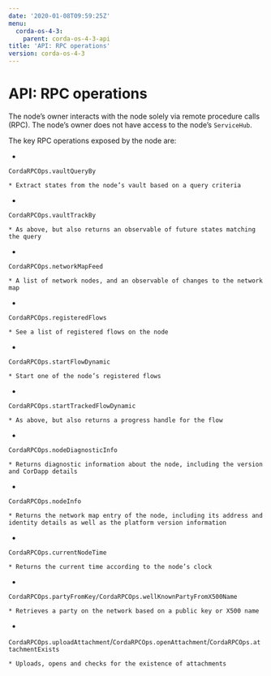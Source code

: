 ```yaml
---
date: '2020-01-08T09:59:25Z'
menu:
  corda-os-4-3:
    parent: corda-os-4-3-api
title: 'API: RPC operations'
version: corda-os-4-3
---
```



# API: RPC operations

The node’s owner interacts with the node solely via remote procedure calls (RPC). The node’s owner does not have
            access to the node’s `ServiceHub`.

The key RPC operations exposed by the node are:


* 

`CordaRPCOps.vaultQueryBy`

    * Extract states from the node’s vault based on a query criteria



* 

`CordaRPCOps.vaultTrackBy`

    * As above, but also returns an observable of future states matching the query



* 

`CordaRPCOps.networkMapFeed`

    * A list of network nodes, and an observable of changes to the network map



* 

`CordaRPCOps.registeredFlows`

    * See a list of registered flows on the node



* 

`CordaRPCOps.startFlowDynamic`

    * Start one of the node’s registered flows



* 

`CordaRPCOps.startTrackedFlowDynamic`

    * As above, but also returns a progress handle for the flow



* 

`CordaRPCOps.nodeDiagnosticInfo`

    * Returns diagnostic information about the node, including the version and CorDapp details



* 

`CordaRPCOps.nodeInfo`

    * Returns the network map entry of the node, including its address and identity details as well as the platform version information



* 

`CordaRPCOps.currentNodeTime`

    * Returns the current time according to the node’s clock



* 

`CordaRPCOps.partyFromKey/CordaRPCOps.wellKnownPartyFromX500Name`

    * Retrieves a party on the network based on a public key or X500 name



* 

`CordaRPCOps.uploadAttachment`/`CordaRPCOps.openAttachment`/`CordaRPCOps.attachmentExists`

    * Uploads, opens and checks for the existence of attachments





